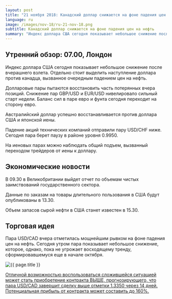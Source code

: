 ```yaml
---
layout: post
title: "21 ноября 2018: Канадский доллар снижается на фоне падения цен на нефть"
language: ru
image: /images/nov-18/ru-21-nov-18.png
subtitle: Канадский доллар снижается на фоне падения цен на нефть
summary: "Индекс доллара США сегодня показывает небольшое снижение после вчерашнего взлета. Отдельно стоит выделить наступление доллара против канадца, вызванное очередным падением цен на нефть"
---
```

## Утренний обзор: 07.00, Лондон
 
Индекс доллара США сегодня показывает небольшое снижение после вчерашнего взлета. Отдельно стоит выделить наступление доллара против канадца, вызванное очередным падением цен на нефть.

Долларовые пары пытаются восстановить часть потерянных вчера позиций. Снижение пар GBP/USD и EUR/USD нивелировало сильный старт недели. Баланс сил в паре евро и фунта сегодня переходит на сторону евро.

Австралийский доллар успешно восстанавливается против доллара США и японской иены.

Падение акций технических компаний отправили пару USD/CHF ниже. Сегодня пара берет паузу в районе уровня 0.9950.

На иеновых парах можно наблюдать общий подъем, вызванный переходом трейдеров от иены к доллару.
 
## Экономические новости
 
В 09.30 в Великобритании выйдет отчет по объемам чистых заимствований государственного сектора.

Данные по заказам на товары длительного пользования в США будут опубликованы в 13.30.

Объем запасов сырой нефти в США станет известен в 15.30.

## Торговая идея
 
Пара USD/CAD вчера отметилась мощнейшим рывком на фоне падения цен на нефть. Сегодня утром пара показывает небольшое снижение, которое, однако, пока не угрожает восходящему тренду, сформировавшемуся еще в начале октября.

<img src="{{ site.url }}/images/nov-18/ru-21-nov-18.png" alt="{{ page.title }}"  title="{{ page.title }}">

<a href="%LINK%%?currency=USD&market=forex&underlying=frxUSDCAD&formname=higherlower&duration_amount=14&duration_units=d&amount=10&amount_type=stake&expiry_type=duration&barrier=1.3350" target="_blank" rel="noopener noreferrer nofollow">Отличной возможностью воспользоваться сложившейся ситуацией может стать приобретение контракта ВЫШЕ, прогнозирующего, что пара USD/CAD завершит сделку выше отметки 1.3350 через 14 дней. Потенциальная прибыль от контракта может составить до 160%.</a>
